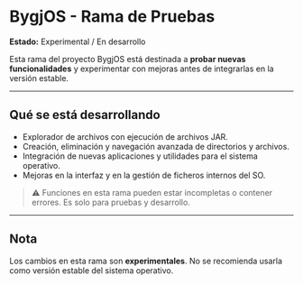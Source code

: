 # BygjOS - Rama de Pruebas

**Estado:** Experimental / En desarrollo

Esta rama del proyecto BygjOS está destinada a **probar nuevas funcionalidades** y experimentar con mejoras antes de integrarlas en la versión estable.

---

## Qué se está desarrollando

- Explorador de archivos con ejecución de archivos JAR.  
- Creación, eliminación y navegación avanzada de directorios y archivos.  
- Integración de nuevas aplicaciones y utilidades para el sistema operativo.  
- Mejoras en la interfaz y en la gestión de ficheros internos del SO.  

> ⚠️ Funciones en esta rama pueden estar incompletas o contener errores. Es solo para pruebas y desarrollo.

---

## Nota

Los cambios en esta rama son **experimentales**. No se recomienda usarla como versión estable del sistema operativo.  





